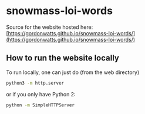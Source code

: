 # snowmass-loi-words

Source for the website hosted here: [https://gordonwatts.github.io/snowmass-loi-words/](https://gordonwatts.github.io/snowmass-loi-words/)

## How to run the website locally

To run locally, one can just do (from the web directory)

```bash
python3 -m http.server
```

or if you only have Python 2:

```bash
python -m SimpleHTTPServer
```
